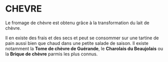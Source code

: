 CHEVRE
====

Le fromage de chèvre est obtenu grâce à la transformation du lait de chèvre.

Il en existe des frais et des secs et peut se consommer sur une tartine de pain aussi bien que chaud dans une petite salade de saison.
Il existe notamment la **Tome de chèvre de Guérande**, le **Charolais du Beaujolais** ou la **Brique de chèvre** parmis les plus connus.
